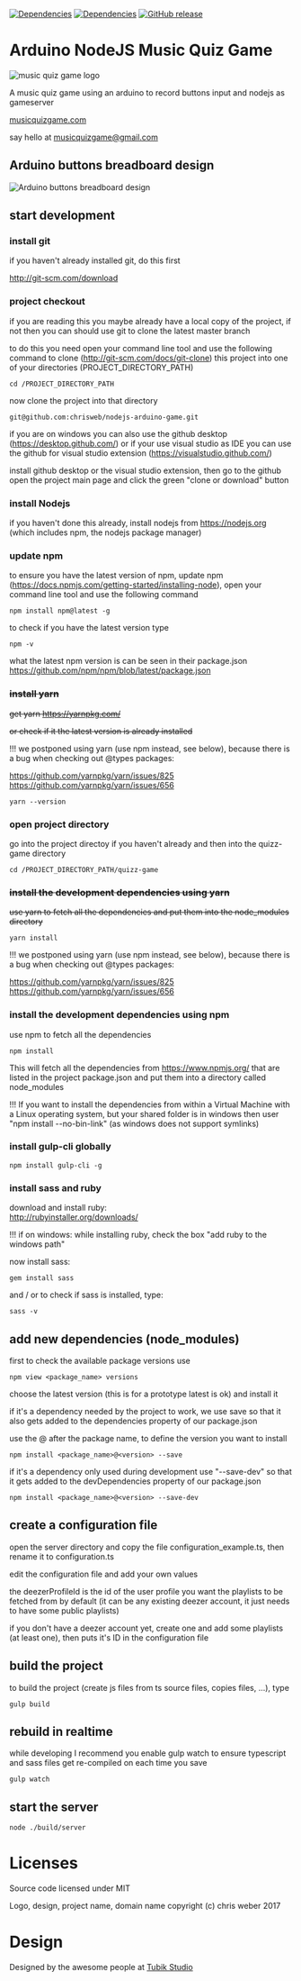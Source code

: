 [![Dependencies](https://david-dm.org/chrisweb/arduino-nodejs-music-quiz-game.png)](https://david-dm.org/chrisweb/arduino-nodejs-music-quiz-game)
[![Dependencies](https://david-dm.org/chrisweb/arduino-nodejs-music-quiz-game/dev-status.png)](https://david-dm.org/chrisweb/arduino-nodejs-music-quiz-game)
[![GitHub release](https://img.shields.io/github/release/chrisweb/arduino-nodejs-music-quiz-game.svg)](https://github.com/chrisweb/arduino-nodejs-music-quiz-game/releases)

# Arduino NodeJS Music Quiz Game

![music quiz game logo](./docs/images/music_quiz_game-logo.png)

A music quiz game using an arduino to record buttons input and nodejs as gameserver  

[musicquizgame.com](http://musicquizgame.com)  

say hello at [musicquizgame@gmail.com](mailto:musicquizgame@gmail.com)  

## Arduino buttons breadboard design

![Arduino buttons breadboard design](./arduino/breadboard_design.png)

## start development

### install git  

if you haven't already installed git, do this first  

http://git-scm.com/download  

### project checkout  

if you are reading this you maybe already have a local copy of the project, if not then you can should use git to clone the latest master branch  

to do this you need open your command line tool and use the following command to clone (http://git-scm.com/docs/git-clone) this project into one of your directories (PROJECT_DIRECTORY_PATH)  

```
cd /PROJECT_DIRECTORY_PATH
```  

now clone the project into that directory  

```
git@github.com:chrisweb/nodejs-arduino-game.git
```  

if you are on windows you can also use the github desktop (https://desktop.github.com/) or if your use visual studio as IDE you can use the github for visual studio extension (https://visualstudio.github.com/)  

install github desktop or the visual studio extension, then go to the github open the project main page and click the green "clone or download" button  

### install Nodejs

if you haven't done this already, install nodejs from https://nodejs.org (which includes npm, the nodejs package manager)  

### update npm

to ensure you have the latest version of npm, update npm (https://docs.npmjs.com/getting-started/installing-node), open your command line tool and use the following command  

```
npm install npm@latest -g
```  

to check if you have the latest version type  

```
npm -v
```  

what the latest npm version is can be seen in their package.json https://github.com/npm/npm/blob/latest/package.json  

### ~~install yarn~~  

~~get yarn https://yarnpkg.com/~~  

~~or check if it the latest version is already installed~~  

!!! we postponed using yarn (use npm instead, see below), because there is a bug when checking out @types packages:  

https://github.com/yarnpkg/yarn/issues/825  
https://github.com/yarnpkg/yarn/issues/656  

```
yarn --version
```  

### open project directory  

go into the project directoy if you haven't already and then into the quizz-game directory  

```
cd /PROJECT_DIRECTORY_PATH/quizz-game
```  

### ~~install the development dependencies using yarn~~  

~~use yarn to fetch all the dependencies and put them into the node_modules directory~~  

```
yarn install
```  

!!! we postponed using yarn (use npm instead, see below), because there is a bug when checking out @types packages:  

https://github.com/yarnpkg/yarn/issues/825  
https://github.com/yarnpkg/yarn/issues/656  

### install the development dependencies using npm

use npm to fetch all the dependencies  

```
npm install
```  

This will fetch all the dependencies from https://www.npmjs.org/ that are listed in the project package.json and put them into a directory called node_modules  

!!! If you want to install the dependencies from within a Virtual Machine with a Linux operating system, but your shared folder is in windows then user "npm install --no-bin-link" (as windows does not support symlinks)  

### install gulp-cli globally

```
npm install gulp-cli -g
```
### install sass and ruby

download and install ruby:  
http://rubyinstaller.org/downloads/  

!!! if on windows: while installing ruby, check the box "add ruby to the windows path"

now install sass:

```
gem install sass
```

and / or to check if sass is installed, type:

```
sass -v
```

## add new dependencies (node_modules)

first to check the available package versions use  

```
npm view <package_name> versions
```

choose the latest version (this is for a prototype latest is ok) and install it  

if it's a dependency needed by the project to work, we use save so that it also gets added to the dependencies property of our package.json  

use the @ after the package name, to define the version you want to install  

```
npm install <package_name>@<version> --save
```

if it's a dependency only used during development use "--save-dev" so that it gets added to the devDependencies property of our package.json  

```
npm install <package_name>@<version> --save-dev
```

## create a configuration file  

open the server directory and copy the file configuration_example.ts, then rename it to configuration.ts  

edit the configuration file and add your own values  

the deezerProfileId is the id of the user profile you want the playlists to be fetched from by default (it can be any existing deezer account, it just needs to have some public playlists)  

if you don't have a deezer account yet, create one and add some playlists (at least one), then puts it's ID in the configuration file  

## build the project  

to build the project (create js files from ts source files, copies files, ...), type  

```
gulp build
```  

## rebuild in realtime  

while developing I recommend you enable gulp watch to ensure typescript and sass files get re-compiled on each time you save  

```
gulp watch
```

## start the server

```
node ./build/server
```
# Licenses

Source code licensed under MIT

Logo, design, project name, domain name copyright (c) chris weber 2017

# Design

Designed by the awesome people at [Tubik Studio](https://tubikstudio.com/)
